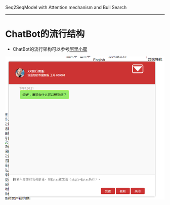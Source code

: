 Seq2SeqModel with Attention mechanism and Bull Search
______
# ChatBot的流行结构  
* ChatBot的流行架构可以参考[阿里小蜜](ma.jpg)

![Image](https://github.com/CuiShaohua/Seq2Seq-ChatBot/blob/master/chatbot.PNG)



